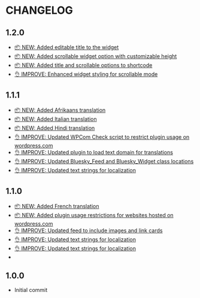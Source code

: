 # CHANGELOG

## 1.2.0

* [📦 NEW: Added editable title to the widget](https://github.com/robertdevore/bluesky-feed-for-wordpress/commit/)
* [📦 NEW: Added scrollable widget option with customizable height](https://github.com/robertdevore/bluesky-feed-for-wordpress/commit/)
* [📦 NEW: Added title and scrollable options to shortcode](https://github.com/robertdevore/bluesky-feed-for-wordpress/commit/)
* [👌 IMPROVE: Enhanced widget styling for scrollable mode](https://github.com/robertdevore/bluesky-feed-for-wordpress/commit/)

## 1.1.1

* [📦 NEW: Added Afrikaans translation](https://github.com/robertdevore/bluesky-feed-for-wordpress/commit/0cc5ecc84b533be8a87fe088f8f86ed121e16ac6)
* [📦 NEW: Added Italian translation](https://github.com/robertdevore/bluesky-feed-for-wordpress/commit/bda5ded20974be436d67995ee32fae2700b07a29)
* [📦 NEW: Added Hindi translation](https://github.com/robertdevore/bluesky-feed-for-wordpress/commit/3f062f2f0f91706fc6c0077fd0bd7f4a76029feb)
* [👌 IMPROVE: Updated WPCom Check script to restrict plugin usage on wordpress.com](https://github.com/robertdevore/bluesky-feed-for-wordpress/commit/7dbe5cc3252d7a4513c5c72e7448dbb94749021c)
* [👌 IMPROVE: Updated plugin to load text domain for translations](https://github.com/robertdevore/bluesky-feed-for-wordpress/commit/90fe490ed4a96afe8b3c4160a119cb73bac7de3f)
* [👌 IMPROVE: Updated Bluesky_Feed and Bluesky_Widget class locations](https://github.com/robertdevore/bluesky-feed-for-wordpress/commit/4607f986607298e905b93c9938ea65b7b8aa73db)
* [👌 IMPROVE: Updated text strings for localization](https://github.com/robertdevore/bluesky-feed-for-wordpress/commit/802ba429727ddaf7841817766b18f92f9f40811c)

## 1.1.0

* [📦 NEW: Added French translation](https://github.com/robertdevore/bluesky-feed-for-wordpress/commit/f32c41f0099844633bfd5e3ea48d92f73cfbcb23)
* [📦 NEW: Added plugin usage restrictions for websites hosted on wordpress.com](https://github.com/robertdevore/bluesky-feed-for-wordpress/commit/e3d259ee4505198fdd26349dffc46eb7a37d1a95)
* [👌 IMPROVE: Updated feed to include images and link cards](https://github.com/robertdevore/bluesky-feed-for-wordpress/commit/09aa6170324d32275e34cfaa45e4a30948e82eb1)
* [👌 IMPROVE: Updated text strings for localization](https://github.com/robertdevore/bluesky-feed-for-wordpress/commit/79c21362a6ee32535caac461c20671ff57e10929)
* [👌 IMPROVE: Updated text strings for localization](https://github.com/robertdevore/bluesky-feed-for-wordpress/commit/417fed4fcfaaa060154514c4e4ff2d3c410e09c4)
* 

## 1.0.0

* Initial commit
